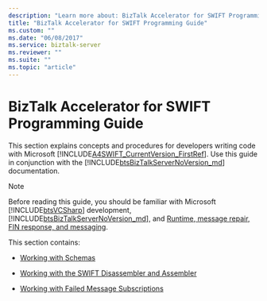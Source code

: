```yaml
---
description: "Learn more about: BizTalk Accelerator for SWIFT Programming Guide"
title: "BizTalk Accelerator for SWIFT Programming Guide"
ms.custom: ""
ms.date: "06/08/2017"
ms.service: biztalk-server
ms.reviewer: ""
ms.suite: ""
ms.topic: "article"
---
```

# BizTalk Accelerator for SWIFT Programming Guide
This section explains concepts and procedures for developers writing code with Microsoft [!INCLUDE[A4SWIFT_CurrentVersion_FirstRef](../../includes/a4swift-currentversion-firstref-md.md)]. Use this guide in conjunction with the [!INCLUDE[btsBizTalkServerNoVersion_md](../../includes/btsbiztalkservernoversion-md.md)] documentation.  
  
> [!NOTE]
>  Before reading this guide, you should be familiar with Microsoft [!INCLUDE[btsVCSharp](../../includes/btsvcsharp-md.md)] development, [!INCLUDE[btsBizTalkServerNoVersion_md](../../includes/btsbiztalkservernoversion-md.md)], and [Runtime, message repair, FIN response, and messaging](../../adapters-and-accelerators/accelerator-swift/runtime-message-repair-fin-response-and-messaging.md).  
  
 This section contains:  
  
-   [Working with Schemas](../../adapters-and-accelerators/accelerator-swift/working-with-schemas.md)  
  
-   [Working with the SWIFT Disassembler and Assembler](../../adapters-and-accelerators/accelerator-swift/working-with-the-swift-disassembler-and-assembler.md)  
  
-   [Working with Failed Message Subscriptions](../../adapters-and-accelerators/accelerator-swift/working-with-failed-message-subscriptions.md)
